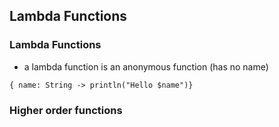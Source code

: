 ## Lambda Functions

### Lambda Functions
- a lambda function is an anonymous function (has no name)
```
{ name: String -> println("Hello $name")}
```

### Higher order functions